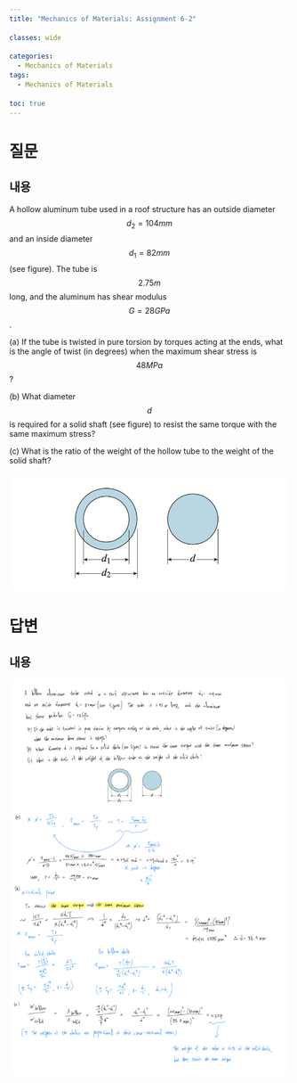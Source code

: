 ```yaml
---
title: "Mechanics of Materials: Assignment 6-2"

classes: wide

categories:
  - Mechanics of Materials
tags:
  - Mechanics of Materials

toc: true
---
```


# 질문

## 내용

A hollow aluminum tube used in a roof structure has an outside diameter $$d_{2} = 104mm$$ and an inside diameter $$d_{1} = 82mm$$ (see figure).
The tube is $$2.75m$$ long, and the aluminum has shear modulus $$G=28GPa$$.

(a) If the tube is twisted in pure torsion by torques acting at the ends, what is the angle of twist (in degrees) when the maximum shear stress is $$48MPa$$?

(b) What diameter $$d$$ is required for a solid shaft (see figure) to resist the same torque with the same maximum stress?

(c) What is the ratio of the weight of the hollow tube to the weight of the solid shaft?

![Figure](/assets/images/Mechanics_of_Materials/assignment/6week/assign-6-2-figure.png)

# 답변

## 내용

![Answer](/assets/images/Mechanics_of_Materials/assignment/6week/assign-6-2.png)
